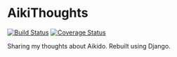 # AikiThoughts

[![Build Status](https://travis-ci.org/tklarryonline/aikithoughts2.svg?branch=master)](https://travis-ci.org/tklarryonline/aikithoughts2) [![Coverage Status](https://coveralls.io/repos/github/tklarryonline/aikithoughts2/badge.svg?branch=master)](https://coveralls.io/github/tklarryonline/aikithoughts2?branch=master)

Sharing my thoughts about Aikido. Rebuilt using Django.
